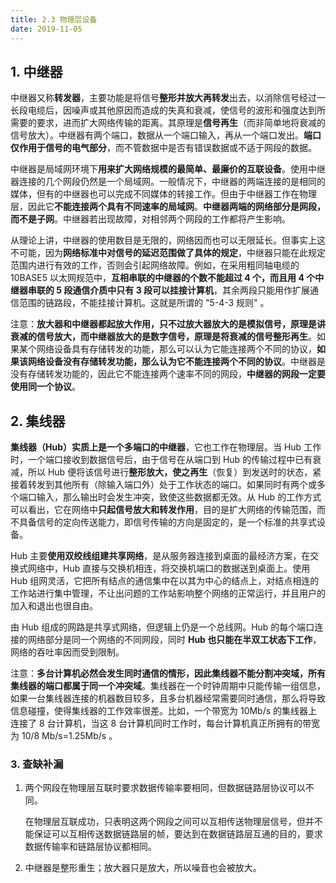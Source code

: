 ```yaml
---
title: 2.3 物理层设备
date: 2019-11-05
---
```


## 1. 中继器

中继器又称**转发器**，主要功能是将信号**整形并放大再转发**出去，以消除信号经过一长段电缆后，因噪声或其他原因而造成的失真和衰减，使信号的波形和强度达到所需要的要求，进而扩大网络传输的距离。其原理是**信号再生**（而非简单地将衰减的信号放大）。中继器有两个端口，数据从一个端口输入，再从一个端口发出。**端口仅作用于信号的电气部分**，而不管数据中是否有错误数据或不适于网段的数据。

中继器是局域网环境下**用来扩大网络规模的最简单、最廉价的互联设备**。使用中继器连接的几个网段仍然是一个局域网。一般情况下，中继器的两端连接的是相同的媒体，但有的中继器也可以完成不同媒体的转接工作。但由于中继器工作在物理层，因此它**不能连接两个具有不同速率的局域网**。**中继器两端的网络部分是网段，而不是子网**。中继器若出现故障，对相邻两个网段的工作都将产生影响。

从理论上讲，中继器的使用数目是无限的，网络因而也可以无限延长。但事实上这不可能，因为**网络标准中对信号的延迟范围做了具体的规定**，中继器只能在此规定范围内进行有效的工作，否则会引起网络故障。例如，在采用粗同轴电缆的 10BASE5 以太网规范中，**互相串联的中继器的个数不能超过 4 个，而且用 4 个中继器串联的 5 段通信介质中只有 3 段可以挂接计算机**，其余两段只能用作扩展通信范围的链路段，不能挂接计算机。这就是所谓的 "5-4-3 规则" 。

注意：**放大器和中继器都起放大作用，只不过放大器放大的是模拟信号，原理是讲衰减的信号放大，而中继器放大的是数字信号，原理是将衰减的信号整形再生**。如果某个网络设备具有存储转发的功能，那么可以认为它能连接两个不同的协议，**如果该网络设备没有存储转发功能，那么认为它不能连接两个不同的协议**。中继器是没有存储转发功能的，因此它不能连接两个速率不同的网段，**中继器的网段一定要使用同一个协议**。  

## 2. 集线器

**集线器（Hub）实质上是一个多端口的中继器**，它也工作在物理层。当 Hub 工作时，一个端口接收到数据信号后，由于信号在从端口到 Hub 的传输过程中已有衰减，所以 Hub 便将该信号进行**整形放大，使之再生**（恢复）到发送时的状态，紧接着转发到其他所有（除输入端口外）处于工作状态的端口。如果同时有两个或多个端口输入，那么输出时会发生冲突，致使这些数据都无效。从 Hub 的工作方式可以看出，它在网络中**只起信号放大和转发作用**，目的是扩大网络的传输范围，而不具备信号的定向传送能力，即信号传输的方向是固定的，是一个标准的共享式设备。

Hub 主要**使用双绞线组建共享网络**，是从服务器连接到桌面的最经济方案，在交换式网络中，Hub 直接与交换机相连，将交换机端口的数据送到桌面上。使用 Hub 组网灵活，它把所有结点的通信集中在以其为中心的结点上，对结点相连的工作站进行集中管理，不让出问题的工作站影响整个网络的正常运行，并且用户的加入和退出也很自由。

由 Hub 组成的网路是共享式网络，但逻辑上仍是一个总线网。Hub 的每个端口连接的网络部分是同一个网络的不同网段，同时 **Hub 也只能在半双工状态下工作**，网络的吞吐率因而受到限制。

注意：**多台计算机必然会发生同时通信的情形，因此集线器不能分割冲突域，所有集线器的端口都属于同一个冲突域**。集线器在一个时钟周期中只能传输一组信息，如果一台集线器连接的机器数目较多，且多台机器经常需要同时通信，那么将导致信息碰撞，使得集线器的工作效率很差。比如，一个带宽为 10Mb/s 的集线器上连接了 8 台计算机，当这 8 台计算机同时工作时，每台计算机真正所拥有的带宽为 10/8 Mb/s=1.25Mb/s 。

### 3. 查缺补漏

1. 两个网段在物理层互联时要求数据传输率要相同，但数据链路层协议可以不同。

   在物理层互联成功，只表明这两个网段之间可以互相传送物理层信号，但并不能保证可以互相传送数据链路层的帧，要达到在数据链路层互通的目的，要求数据传输率和链路层协议都相同。

2. 中继器是整形重生；放大器只是放大，所以噪音也会被放大。